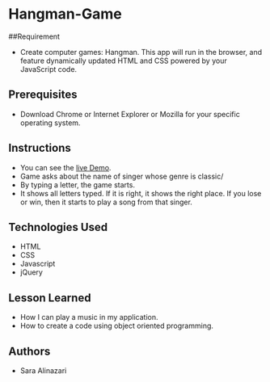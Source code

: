 # Hangman-Game

##Requirement
- Create computer games: Hangman. This app will run in the browser, and feature dynamically updated HTML and CSS powered by your JavaScript code.

## Prerequisites
- Download Chrome or Internet Explorer or Mozilla for your specific operating system.

## Instructions
- You can see the [live Demo](https://saraalinazari.github.io/Hangman-Game/).
- Game asks about the name of singer whose genre is classic/
- By typing a letter, the game starts.
- It shows all letters typed. If it is right, it shows the right place. If you lose or win, then it starts to play a song from that singer.

## Technologies Used
- HTML
- CSS
- Javascript
- jQuery

## Lesson Learned
- How I can play a music in my application.
- How to create a code using object oriented programming.

## Authors
- Sara Alinazari

